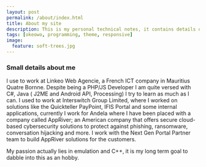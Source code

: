 ```yaml
---
layout: post
permalink: /about/index.html
title: About my site
description: This is my personal technical notes, it contains details of findings, and also notes surrounding topics of interest and just a general note about programming. You will find mostly researches around topic I deem worthy and interesting. 
tags: [okeowo, programming, theme, responsive]
image:
  feature: soft-trees.jpg
---
```



### Small details about me
I use to work at Linkeo Web Agencie, a French ICT company in Mauritius Quatre Bornne. Despite being a PHP/JS Developer I am quite versed with C#, Java ( J2ME and Android API, Processing) I try to learn as much as I can. I used to work at Interswitch Group Limited, where I worked on solutions like the Quickteller PayPoint, IFIS Portal and some internal applications, currently I work for Andela where I have been placed with a company called AppRiver; an American company that offers secure cloud-based cybersecurity solutions to protect against phishing, ransomware, conversation hijacking and more. I work with the Next Gen Portal Partner team to build AppRiver solutions for the customers.

My passion actually lies in emulation and C++, it is my long term goal to dabble into this as an hobby. 

